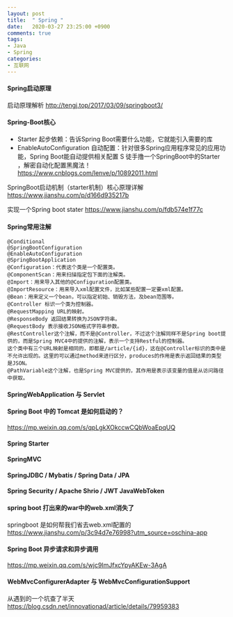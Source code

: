 ```yaml
---
layout: post
title:  " Spring "
date:   2020-03-27 23:25:00 +0900
comments: true
tags:
- Java
- Spring
categories:
- 互联网
---
```

#### Spring启动原理
启动原理解析
<http://tengj.top/2017/03/09/springboot3/>

#### Spring-Boot核心
- Starter 起步依赖：告诉Spring Boot需要什么功能，它就能引入需要的库
- EnableAutoConfiguration 自动配置：针对很多Spring应用程序常见的应用功能，Spring Boot能自动提供相关配置
S
徒手撸一个SpringBoot中的Starter ，解密自动化配置黑魔法！
<https://www.cnblogs.com/lenve/p/10892011.html>

SpringBoot启动机制（starter机制）核心原理详解
<https://www.jianshu.com/p/d166d935217b>

实现一个Spring boot stater
<https://www.jianshu.com/p/fdb574e1f77c>

#### Spring常用注解
```
@Conditional
@SpringBootConfiguration
@EnableAutoConfiguration
@SpringBootApplication
@Configuration：代表这个类是一个配置类。
@ComponentScan：用来扫描指定包下面的注解类。
@Import：用来导入其他的@Configuration配置类。
@ImportResource：用来导入xml配置文件，比如某些配置一定要xml配置。
@Bean：用来定义一个bean，可以指定初始、销毁方法，及bean范围等。
@Controller 标识一个类为控制器。
@RequestMapping URL的映射。
@ResponseBody 返回结果转换为JSON字符串。
@RequestBody 表示接收JSON格式字符串参数。
@RestController这个注解，而不是@Controller，不过这个注解同样不是Spring boot提供的，而是Spring MVC4中的提供的注解，表示一个支持Restful的控制器。
这个类中有三个URL映射是相同的，即都是/article/{id}，这在@Controller标识的类中是不允许出现的。这里的可以通过method来进行区分，produces的作用是表示返回结果的类型是JSON。
@PathVariable这个注解，也是Spring MVC提供的，其作用是表示该变量的值是从访问路径中获取。
```
#### SpringWebApplication 与 Servlet

#### Spring Boot 中的 Tomcat 是如何启动的？
https://mp.weixin.qq.com/s/qpLgkXOkccwCQbWoaEpqUQ

#### Spring Starter

#### SpringMVC

#### SpringJDBC / Mybatis / Spring Data / JPA

#### Spring Security / Apache Shrio / JWT JavaWebToken

#### spring boot 打出来的war中的web.xml消失了
springboot 是如何帮我们省去web.xml配置的
<https://www.jianshu.com/p/3c94d7e76998?utm_source=oschina-app>

#### Spring Boot 异步请求和异步调用
https://mp.weixin.qq.com/s/wjc9ImJfxcYpyAKEw-3AgA

#### WebMvcConfigurerAdapter 与 WebMvcConfigurationSupport
从遇到的一个坑查了半天
https://blog.csdn.net/innovationad/article/details/79959383